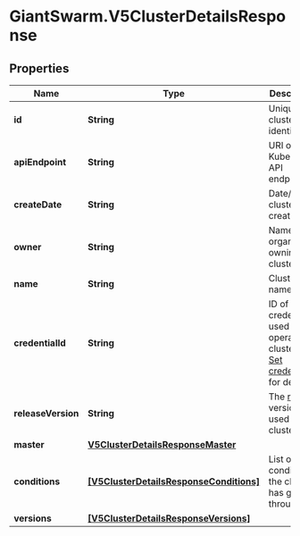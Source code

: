 # GiantSwarm.V5ClusterDetailsResponse

## Properties
Name | Type | Description | Notes
------------ | ------------- | ------------- | -------------
**id** | **String** | Unique cluster identifier | [optional] 
**apiEndpoint** | **String** | URI of the Kubernetes API endpoint | [optional] 
**createDate** | **String** | Date/time of cluster creation | [optional] 
**owner** | **String** | Name of the organization owning the cluster  | [optional] 
**name** | **String** | Cluster name | [optional] 
**credentialId** | **String** | ID of the credentials used to operate the cluster. See [Set credentials](#operation/addCredentials) for details.  | [optional] 
**releaseVersion** | **String** | The [release](https://docs.giantswarm.io/api/#tag/releases) version used by the cluster  | [optional] 
**master** | [**V5ClusterDetailsResponseMaster**](V5ClusterDetailsResponseMaster.md) |  | [optional] 
**conditions** | [**[V5ClusterDetailsResponseConditions]**](V5ClusterDetailsResponseConditions.md) | List of conditions the cluster has gone through | [optional] 
**versions** | [**[V5ClusterDetailsResponseVersions]**](V5ClusterDetailsResponseVersions.md) |  | [optional] 



